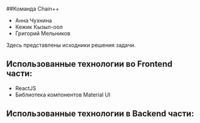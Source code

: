 ##Команда Chain++
- Анна Чухнина
- Кежик Кызыл-оол
- Григорий Мельников

Здесь представлены исходники решения задачи.




## Использованные технологии во Frontend части:
- ReactJS
- Библиотека компонентов Material UI


## Использованные технологии в Backend части:
